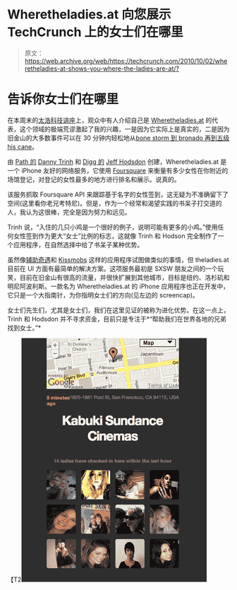 # Wheretheladies.at 向您展示 TechCrunch 上的女士们在哪里

> 原文：<https://web.archive.org/web/https://techcrunch.com/2010/10/02/wheretheladies-at-shows-you-where-the-ladies-are-at/?>

# 告诉你女士们在哪里

在本周末的[太浩科技讲座](https://web.archive.org/web/20221226051325/http://tahoetechtalk.com/)上，观众中有人介绍自己是 [Wheretheladies.at](https://web.archive.org/web/20221226051325/http://wheretheladies.at/) 的代表，这个领域的极端荒谬激起了我的兴趣，一是因为它实际上是真实的，二是因为旧金山的大多数事件可以在 30 分钟内轻松地从[bone storm 到 bronado 再到五级 his cane](https://web.archive.org/web/20221226051325/http://twitter.com/#!/alexia/status/25474985590)。

由 [Path 的](https://web.archive.org/web/20221226051325/http://path.com/) [Danny Trinh](https://web.archive.org/web/20221226051325/http://twitter.com/dtrinh) 和 [Digg 的](https://web.archive.org/web/20221226051325/http://digg.com/) [Jeff Hodsdon](https://web.archive.org/web/20221226051325/http://twitter.com/#!/jhodsdon) 创建，Wheretheladies.at 是一个 iPhone 友好的网络服务，它使用 [Foursquare](https://web.archive.org/web/20221226051325/http://foursquare.com/) 来衡量有多少女性在你附近的场馆登记，对登记的女性最多的地方进行排名和展示。说真的。

该服务抓取 Foursquare API 来跟踪基于名字的女性签到，这无疑为不准确留下了空间(这里看你老兄考特尼)。但是，作为一个经常和渴望实践的书呆子打交道的人，我认为这很棒，完全是因为努力和远见。

Trinh 说，“入住的几只小鸡是一个很好的例子，说明可能有更多的小鸡。”使用任何女性签到作为更大“女士”比例的标志，这就像 Trinh 和 Hodson 完全制作了一个应用程序，在自然选择中给了书呆子某种优势。

虽然像[辅助奇遇](https://web.archive.org/web/20221226051325/http://www.assistedserendipity.com/)和 [Kissmobs](https://web.archive.org/web/20221226051325/http://kissmobs.com/) 这样的应用程序试图做类似的事情，但 theladies.at 目前在 UI 方面有最简单的解决方案。这项服务最初是 SXSW 朋友之间的一个玩笑，目前在旧金山有很高的流量，并很快扩展到其他城市，目标是纽约、洛杉矶和明尼阿波利斯。一款名为 Wheretheladies.at 的 iPhone 应用程序也正在开发中，它只是一个大指南针，为你指明女士们的方向(见左边的 screencap)。

女士们先生们，尤其是女士们，我们在这里见证的被称为进化优势。在这一点上，Trinh 和 Hodsdon 并不寻求资金，目前只是专注于*“帮助我们在世界各地的兄弟找到女士。”*

【T2![](img/8b60a6f1a99ca5bc0bd9f9d2a75419a3.png "Screen shot 2010-10-02 at 10.52.34 PM")